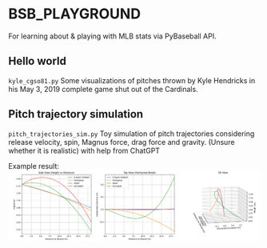 # BSB_PLAYGROUND

For learning about & playing with MLB stats via PyBaseball API.

## Hello world
`kyle_cgso81.py` Some visualizations of pitches thrown by Kyle Hendricks in his May 3, 2019 complete game shut out of the Cardinals.

## Pitch trajectory simulation
`pitch_trajectories_sim.py` Toy simulation of pitch trajectories considering release velocity, spin, Magnus force, drag force and gravity. (Unsure whether it is realistic) with help from ChatGPT

Example result:
![img_pitch_trajectorys](./assets/pitch_trajectory_sim.png)
